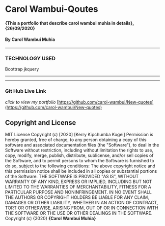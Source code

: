 # Carol Wambui-Qoutes
#### {This a portfolio that describe carol wambui muhia in details}, {26/09/2020}
#### By **Carol Wambui Muhia**    
---
### TECHNOLOGY USED
Boottrap
jkquery

---

---
### Git Hub Live Link
*click to view my portfolio*
[https://github.com/carol-wambui/New-quotes](https://github.com/carol-wambui/New-quotes)
## Copyright and License
MIT License
Copyright (c) [2020] [Kerry Kipchumba Kogei]
Permission is hereby granted, free of charge, to any person obtaining a copy
of this software and associated documentation files (the "Software"), to deal
in the Software without restriction, including without limitation the rights
to use, copy, modify, merge, publish, distribute, sublicense, and/or sell
copies of the Software, and to permit persons to whom the Software is
furnished to do so, subject to the following conditions:
The above copyright notice and this permission notice shall be included in all
copies or substantial portions of the Software.
THE SOFTWARE IS PROVIDED "AS IS", WITHOUT WARRANTY OF ANY KIND, EXPRESS OR
IMPLIED, INCLUDING BUT NOT LIMITED TO THE WARRANTIES OF MERCHANTABILITY,
FITNESS FOR A PARTICULAR PURPOSE AND NONINFRINGEMENT. IN NO EVENT SHALL THE
AUTHORS OR COPYRIGHT HOLDERS BE LIABLE FOR ANY CLAIM, DAMAGES OR OTHER
LIABILITY, WHETHER IN AN ACTION OF CONTRACT, TORT OR OTHERWISE, ARISING FROM,
OUT OF OR IN CONNECTION WITH THE SOFTWARE OR THE USE OR OTHER DEALINGS IN THE
SOFTWARE.
Copyright (c) {2020} **{Carol Wambui Muhia}**